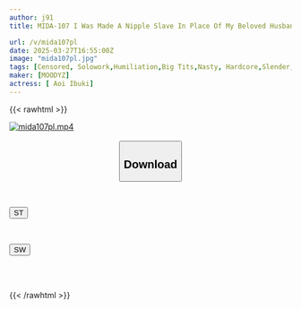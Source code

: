 ```yaml
---
author: j91
title: MIDA-107 I Was Made A Nipple Slave In Place Of My Beloved Husband Who Was In Debt. A Perverted Loan Shark Trained Me With Nipple Harassment Every Day Until I Started Asking For Creampies Myself... Ibuki Aoi

url: /v/mida107pl
date: 2025-03-27T16:55:00Z
image: "mida107pl.jpg"
tags: [Censored, Solowork,Humiliation,Big Tits,Nasty, Hardcore,Slender,Drama	]
maker: [MOODYZ]
actress: [ Aoi Ibuki]
---
```



{{< rawhtml >}}

<div class="video" data-videoid="1dl2YQYDWeHewYL">
    <a href="javascript:;">
        <img src="/v/mida107pl/mida107pl.jpg" width="WIDTH" height="HEIGHT" alt="mida107pl.mp4" loading="lazy">
    </a>
</div>

<script type="text/javascript" src="https://j91.asia/asset/on-demand-st.js"></script>

<br>
  <link rel="stylesheet" href="https://j91.asia/asset/bs5.css">
  
  <center>
  <button class="btn btn-primary" type="button" data-bs-toggle="collapse" data-bs-target=".multi-collapse" aria-expanded="false" aria-controls="multiCollapseExample1 multiCollapseExample2"><h2>Download</h2></button></center>
</p>
<div class="row">
  <div class="col">
    <div class="collapse multi-collapse" id="multiCollapseExample1">
      <div class="card card-body">
	      	      <br>
<div class="buttons">  
<p><a href="/v/mida107pl/st.html" target="_blank"><button class="btn-hover color-3"><i class="fa fa-download"></i> ST</button></a></p></div>
    </div>
  </div>
</div>
  <div class="col">
    <div class="collapse multi-collapse" id="multiCollapseExample2">
      <div class="card card-body">
	      <br>
<div class="buttons">
<p><a href="/v/mida107pl/sw.html" target="_blank"><button class="btn-hover color-2"><i class="fa fa-download"></i> SW</button></a></p></div>
<br><br>
      </div>
    </div>
  </div>
</div>

{{< /rawhtml >}}